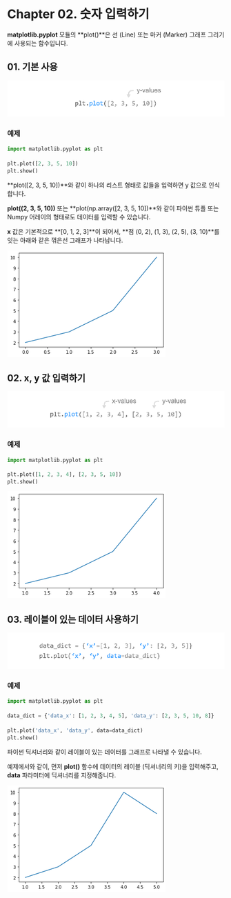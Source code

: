 # Chapter 02. 숫자 입력하기

**matplotlib.pyplot** 모듈의 **plot()**은 선 (Line) 또는 마커 (Marker) 그래프 그리기에 사용되는 함수입니다.



## 01. 기본 사용

![2-1](image/2/2-1.png)

### 예제

```python
import matplotlib.pyplot as plt

plt.plot([2, 3, 5, 10])
plt.show()
```

**plot([2, 3, 5, 10])**와 같이 하나의 리스트 형태로 값들을 입력하면 y 값으로 인식합니다.

**plot((2, 3, 5, 10))** 또는 **plot(np.array([2, 3, 5, 10])**와 같이 파이썬 튜플 또는 Numpy 어레이의 형태로도 데이터를 입력할 수 있습니다.

**x** 값은 기본적으로 **[0, 1, 2, 3]**이 되어서, **점 (0, 2), (1, 3), (2, 5), (3, 10)**를 잇는 아래와 같은 꺾은선 그래프가 나타납니다.

![2-2](image/2/2-2.png)



## 02. x, y 값 입력하기

![2-3](image/2/2-3.png)

### 예제

```python
import matplotlib.pyplot as plt

plt.plot([1, 2, 3, 4], [2, 3, 5, 10])
plt.show()
```

![2-4](image/2/2-4.png)



## 03. 레이블이 있는 데이터 사용하기

![2-5](image/2/2-5.png)

### 예제

```python
import matplotlib.pyplot as plt

data_dict = {'data_x': [1, 2, 3, 4, 5], 'data_y': [2, 3, 5, 10, 8]}

plt.plot('data_x', 'data_y', data=data_dict)
plt.show()
```

파이썬 딕셔너리와 같이 레이블이 있는 데이터를 그래프로 나타낼 수 있습니다.

예제에서와 같이, 먼저 **plot()** 함수에 데이터의 레이블 (딕셔너리의 키)을 입력해주고, **data** 파라미터에 딕셔너리를 지정해줍니다.

![2-6](image/2/2-6.png)

